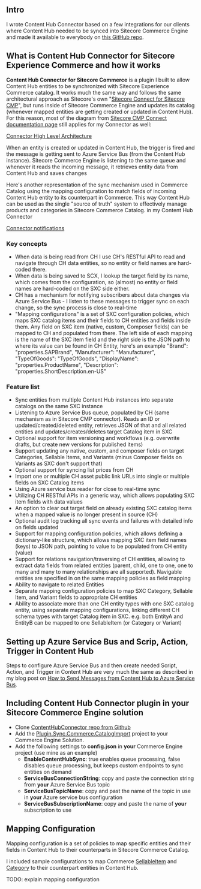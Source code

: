 ## Intro

I wrote Content Hub Connector based on a few integrations for our clients where Content Hub needed to be synced into Sitecore Commerce Engine and made it available to everybody on [this GitHub repo](https://github.com/sergyatsenko/ContentHubConnector).



## What is Content Hub Connector for Sitecore Experience Commerce and how it works

**Content Hub Connector for Sitecore Commerce** is a plugin I built to allow Content Hub entities to be synchronized with Sitecore Experience Commerce catalog. It works much the same way and follows the same architectural approach as Sitecore's own "[Sitecore Connect for Sitecore CMP](https://docs.stylelabs.com/content/3.3.x/user-documentation/cmp/integrate/sitecore-connector-cmp.html)", but runs inside of Sitecore Commerce Engine and updates its catalog (whenever mapped entities are getting created or updated in Content Hub). For this reason, most of the diagram from [Sitecore CMP Connect documentation page](https://docs.stylelabs.com/content/3.3.x/user-documentation/cmp/integrate/sitecore-connector-cmp.html) still applies for my Connector as well:

[Connector High Level Architecture]()



When an entity is created or updated in Content Hub, the trigger is fired and the message is getting sent to Azure Service Bus (from the Content Hub instance). Sitecore Commerce Engine is listening to the same queue and whenever it reads the incoming message, it retrieves entity data from Content Hub and saves changes

Here's another representation of the sync mechanism used in Commerce Catalog using the mapping configuration to match fields of incoming Content Hub entity to its counterpart in Commerce. This way Content Hub can be used as the single "source of truth" system to effectively manage products and categories in Sitecore Commerce Catalog. in my Content Hub Connector

[Connector notifications]()

### Key concepts
* When data is being read from CH I use CH's RESTful API to read and navigate through CH data entities, so no entity or field names are hard-coded there.
* When data is being saved to SCX, I lookup the target field by its name, which comes from the configuration, so (almost) no entity or field names are hard-coded on the SXC side either.
* CH has a mechanism for notifying subscribers about data changes via Azure Service Bus - I listen to these messages to trigger sync on each change, so the sync process is close to real-time
* "Mapping configurations" is a set of SXC configuration policies, which maps SXC catalog items and their fields to CH entities and fields inside them. Any field on SXC item (native, custom, Composer fields) can be mapped to CH and populated from there. The left side of each mapping is the name of the SXC item field and the right side is the JSON path to where its value can be found in CH Entity, here's an example
"Brand": "properties.SAPBrand",
"Manufacturer": "Manufacturer",
"TypeOfGoods": "TypeOfGoods",
"DisplayName": "properties.ProductName",
"Description": "properties.ShortDescription.en-US"

### Feature list
* Sync entities from multiple Content Hub instances into separate catalogs on the same SXC instance
* Listening to Azure Service Bus queue, populated by CH (same mechanism as in Sitecore CMP connector). Reads an ID or updated/created/deleted entity, retrieves JSON of that and all related entities and updates/creates/deletes target Catalog item in SXC
* Optional support for item versioning and workflows (e.g. overwrite drafts, but create new versions for published items)
* Support updating any native, custom, and composer fields on target Categories, Sellable Items, and Variants (minus Composer fields on Variants as SXC don't support that)
* Optional support for syncing list prices from CH
* Import one or multiple CH asset public link URLs into single or multiple fields on SXC Catalog items
* Using Azure service bus reader for close to real-time sync
* Utilizing CH RESTful APIs in a generic way, which allows populating SXC item fields with data values
* An option to clear out target field on already existing SXC catalog items when a mapped value is no longer present in source (CH)
* Optional audit log tracking all sync events and failures with detailed info on fields updated
* Support for mapping configuration policies, which allows defining a dictionary-like structure, which allows mapping SXC item field names (keys) to JSON path, pointing to value to be populated from CH entity (value)
* Support for relations navigation/traversing of CH entities, allowing to extract data fields from related entities (parent, child, one to one, one to many and many to many relationships are all supported). Navigable entities are specified in on the same mapping policies as field mapping
* Ability to navigate to related Entities
* Separate mapping configuration policies to map SXC Category, Sellable Item, and Variant fields to appropriate CH entities
* Ability to associate more than one CH entity types with one SXC catalog entity, using separate mapping configurations, linking different CH schema types with target Catalog item in SXC. e.g. both EntityA and EntityB can be mapped to one SellableItem (or Category or Variant)


## Setting up Azure Service Bus and Scrip, Action, Trigger in Content Hub

Steps to configure Azure Service Bus and then create needed Script, Action, and Trigger in Content Hub are very much the same as described in my blog post on [How to Send Messages from Content Hub to Azure Service Bus](https://xcentium.com/Blog/2020/06/28/How-to-Send-Messages-from-Content-Hub-to-Azure-Service-Bus).



## Including Content Hub Connector plugin in **your** Sitecore Commerce Engine solution

- Clone [ContentHubConnector repo from Github](https://github.com/sergyatsenko/ContentHubConnector)
- Add the [Plugin.Sync.Commerce.CatalogImport](https://github.com/sergyatsenko/ContentHubConnector/tree/main/src/Plugin.Sync.Commerce.CatalogImport) project to your Commerce Engine Solution.
- Add the following settings to **config.json** in **your** Commerce Engine project (use mine as an example)
  - **EnableContentHubSync**: true enables queue processing, false disables queue processing, but keeps custom endpoints to sync entities on demand
  - **ServiceBusConnectionString**: copy and paste the connection string from **your** Azure Service Bus topic
  - **ServiceBusTopicName**: copy and past the name of the topic in use in **your** Azure service bus configuration
  - **ServiceBusSubscriptionName**: copy and paste the name of **your** subscription to use



## Mapping Configuration

Mapping configuration is a set of policies to map specific entities and their fields in Content Hub to their counterparts in Sitecore Commerce Catalog.

I included sample configurations to map Commerce [SellableItem](https://github.com/sergyatsenko/ContentHubConnector/blob/main/src/Sitecore.Commerce.Engine/wwwroot/data/Environments/PlugIn.CatalogImport.SellableItemMappingPolicySet-1.0.0.json) and [Category](https://github.com/sergyatsenko/ContentHubConnector/blob/main/src/Sitecore.Commerce.Engine/wwwroot/data/Environments/PlugIn.CatalogImport.CategoryMappingPolicySet-1.0.0.json) to their counterpart entities in Content Hub.

TODO: explain mapping configuration
